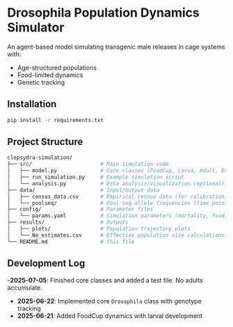 # Drosophila Population Dynamics Simulator

An agent-based model simulating transgenic male releases in cage systems with:
- Age-structured populations
- Food-limited dynamics
- Genetic tracking

## Installation
```bash
pip install -r requirements.txt
```
## Project Structure
```bash
clepsydra-simulation/
├── src/                      # Main simulation code
│   ├── model.py              # Core classes (FoodCup, Larva, Adult, Experiment)
│   ├── run_simulation.py     # Example simulation script
│   └── analysis.py           # Data analysis/visualization (optional)
├── data/                     # Input/Output data
│   ├── census_data.csv       # Empirical census data (for calibration)
│   └── poolseq/              # Pool-seq allele frequencies (time points)
├── config/                   # Parameter files
│   └── params.yaml           # Simulation parameters (mortality, food, etc.)
├── results/                  # Outputs
│   ├── plots/                # Population trajectory plots
│   └── Ne_estimates.csv      # Effective population size calculations
└── README.md                 # This file
```
## Development Log
-**2025-07-05**: Finished core classes and added a test file. No adults accumulate.
- **2025-06-22**: Implemented core `Drosophila` class with genotype tracking
- **2025-06-21**: Added FoodCup dynamics with larval development
